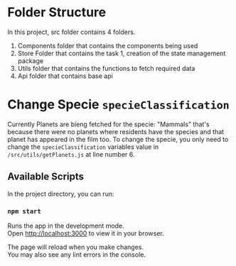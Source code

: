# Folder Structure
In this project, src folder contains 4 folders.
1. Components folder that contains the components being used
2. Store Folder that contains the task 1, creation of the state management package
3. Utils folder that contains the functions to fetch required data
4. Api folder that contains base api
   
# Change Specie `specieClassification`
Currently Planets are bieng fetched for the specie: "Mammals" that's because there were no planets where
residents have the species and that planet has appeared in the film too. 
To change the specie, you only need to change the `specieClassification` variables value in `/src/utils/getPlanets.js` at line number 6.
## Available Scripts

In the project directory, you can run:

### `npm start`

Runs the app in the development mode.\
Open [http://localhost:3000](http://localhost:3000) to view it in your browser.

The page will reload when you make changes.\
You may also see any lint errors in the console.

